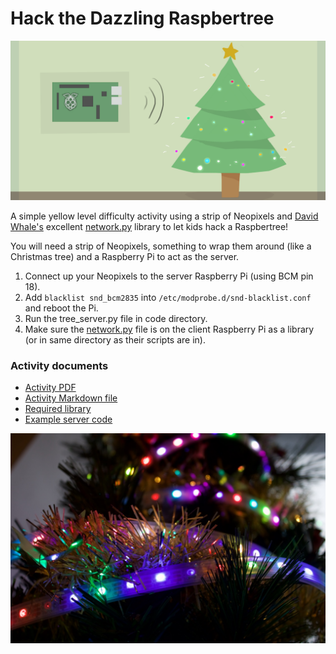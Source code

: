 # Hack the Dazzling Raspbertree

<img src="Images/header.png" width="950px" align="centre"/>

A simple yellow level difficulty activity using a strip of Neopixels and [David Whale's](https://twitter.com/whaleygeek) excellent [network.py](https://raw.githubusercontent.com/raspberrypilearning/networking-lessons/master/lesson-1/code/network.py) library to let kids hack a Raspbertree!    
    
You will need a strip of Neopixels, something to wrap them around (like a Christmas tree) and a Raspberry Pi to act as the server.   
1. Connect up your Neopixels to the server Raspberry Pi (using BCM pin 18).
2. Add ```blacklist snd_bcm2835``` into ```/etc/modprobe.d/snd-blacklist.conf``` and reboot the Pi.
3. Run the tree_server.py file in code directory.
4. Make sure the [network.py](https://raw.githubusercontent.com/raspberrypilearning/networking-lessons/master/lesson-1/code/network.py) file is on the client Raspberry Pi as a library (or in same directory as their scripts are in).   

### Activity documents
   
- [Activity PDF](Hack-the-Dazzling-Raspbertree.pdf?raw=true)   
- [Activity Markdown file](Hack-the-Dazzling-Raspbertree.md)    
- [Required library](https://raw.githubusercontent.com/raspberrypilearning/networking-lessons/master/lesson-1/code/network.py)   
- [Example server code](Code/tree_server.py)   
   
![](Images/tree.jpg)
